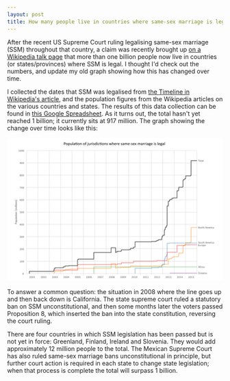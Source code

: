```yaml
---
layout: post
title: How many people live in countries where same-sex marriage is legal?
---
```


After the recent US Supreme Court ruling legalising same-sex marriage (SSM) throughout that country, a claim was recently brought up [on a Wikipedia talk page](https://en.wikipedia.org/wiki/Talk:Same-sex_marriage#One_billion_milestone) that more than one billion people now live in countries (or states/provinces) where SSM is legal. I thought I'd check out the numbers, and update my old graph showing how this has changed over time.

I collected the dates that SSM was legalised from [the Timeline in Wikipedia's article](https://en.wikipedia.org/wiki/Same-sex_marriage#Timeline), and the population figures from the Wikipedia articles on the various countries and states. The results of this data collection can be found in [this Google Spreadsheet](https://docs.google.com/spreadsheets/d/10FbqyMpy1FcUG4vuftMfRvrp_XVeKWP2DWOWHEnR5t4/edit?usp=sharing). As it turns out, the total hasn't yet reached 1 billion; it currently sits at 917 million. The graph showing the change over time looks like this:

<a href="/images/ssm-chart.png"><img src="/images/ssm-chart.png" alt="Graph showing the population of jurisdictions where same-sex marriage is legal from 2001 to 2015" title="Population of jurisdictions where same-sex marriage is legal" /></a>

To answer a common question: the situation in 2008 where the line goes up and then back down is California. The state supreme court ruled a statutory ban on SSM unconstitutional, and then some months later the voters passed Proposition 8, which inserted the ban into the state constitution, reversing the court ruling.

There are four countries in which SSM legislation has been passed but is not yet in force: Greenland, Finland, Ireland and Slovenia. They would add approximately 12 million people to the total. The Mexican Supreme Court has also ruled same-sex marriage bans unconstitutional in principle, but further court action is required in each state to change state legislation; when that process is complete the total will surpass 1 billion.
